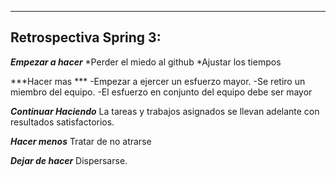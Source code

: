 -----------------------
Retrospectiva Spring 3:
----------------------- 

***Empezar a hacer*** 
*Perder el miedo al github
*Ajustar los tiempos 
  

***Hacer mas *** 
-Empezar a ejercer un esfuerzo mayor.
-Se retiro un miembro del equipo. 
-El esfuerzo en conjunto del equipo debe ser mayor

***Continuar Haciendo*** 
La tareas y trabajos asignados se llevan adelante con resultados satisfactorios. 

***Hacer menos*** 
Tratar de no atrarse

***Dejar de hacer*** 
Dispersarse. 